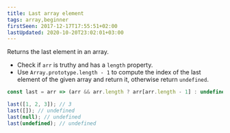 ```yaml
---
title: Last array element
tags: array,beginner
firstSeen: 2017-12-17T17:55:51+02:00
lastUpdated: 2020-10-20T23:02:01+03:00
---
```


Returns the last element in an array.

- Check if `arr` is truthy and has a `length` property.
- Use `Array.prototype.length - 1` to compute the index of the last element of the given array and return it, otherwise return `undefined`.

```js
const last = arr => (arr && arr.length ? arr[arr.length - 1] : undefined);
```

```js
last([1, 2, 3]); // 3
last([]); // undefined
last(null); // undefined
last(undefined); // undefined
```

